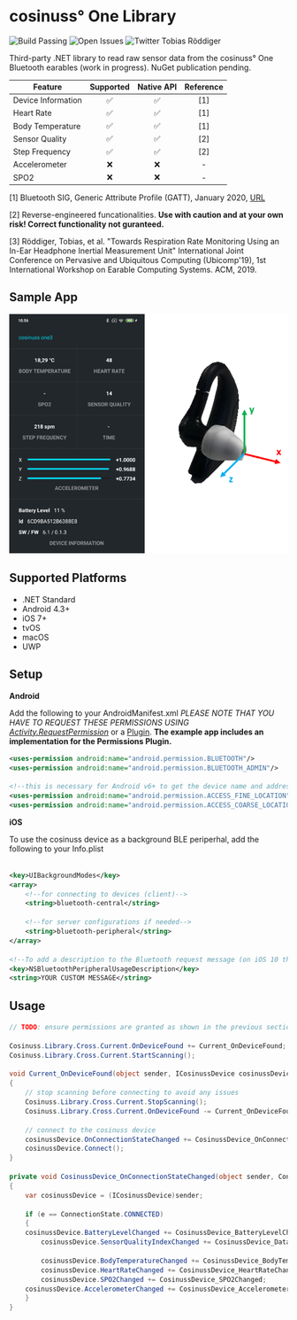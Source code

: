﻿# cosinuss° One Library
![Build Passing](https://img.shields.io/badge/build-passing-success)
![Open Issues](https://img.shields.io/github/issues/TobiasRoeddiger/cosinuss)
![Twitter Tobias Röddiger](https://img.shields.io/badge/twitter-%40TobiasRoeddiger-informational)

 
Third-party .NET library to read raw sensor data from the cosinuss° One Bluetooth earables (work in progress). NuGet publication pending.

| Feature  | Supported | Native API | Reference |
| ------------- | :-------------: | :-------------: |:-------------: |
| Device Information | ✅  | ✅  | [1] |
| Heart Rate  |  ✅ | ✅  | [1] |
| Body Temperature  | ✅  | ✅  | [1] |
| Sensor Quality | ✅  | ✅  | [2] |
| Step Frequency | ✅  | ✅  | [2] |
| Accelerometer | ❌  | ❌ | - |
| SPO2 | ❌  | ❌ | - |



[1] Bluetooth SIG, Generic Attribute Profile (GATT), January 2020, [URL](https://www.bluetooth.com/specifications/gatt/)

[2] Reverse-engineered funcationalities. **Use with caution and at your own risk! Correct functionality not guranteed.**

[3] Röddiger, Tobias, et al. "Towards Respiration Rate Monitoring Using an In-Ear Headphone Inertial
Measurement Unit" International Joint Conference on Pervasive and Ubiquitous Computing (Ubicomp'19), 1st
International Workshop on Earable Computing Systems. ACM, 2019.


## Sample App
<img src="https://github.com/TobiasRoeddiger/cosinuss/blob/master/art/info-graphic.png?raw=true" width="600">


## Supported Platforms
* .NET Standard
* Android 4.3+
* iOS 7+
* tvOS
* macOS
* UWP

## Setup

**Android**

Add the following to your AndroidManifest.xml
_PLEASE NOTE THAT YOU HAVE TO REQUEST THESE PERMISSIONS USING [Activity.RequestPermission](https://developer.android.com/training/permissions/requesting)_ or a [Plugin](https://github.com/jamesmontemagno/PermissionsPlugin). **The example app includes an implementation for the Permissions Plugin.**

```xml
<uses-permission android:name="android.permission.BLUETOOTH"/>
<uses-permission android:name="android.permission.BLUETOOTH_ADMIN"/>

<!--this is necessary for Android v6+ to get the device name and address-->
<uses-permission android:name="android.permission.ACCESS_FINE_LOCATION" />
<uses-permission android:name="android.permission.ACCESS_COARSE_LOCATION" />

```

**iOS**

To use the cosinuss device as a background BLE periperhal, add the following to your Info.plist

```xml

<key>UIBackgroundModes</key>
<array>
    <!--for connecting to devices (client)-->
	<string>bluetooth-central</string>

    <!--for server configurations if needed-->
	<string>bluetooth-peripheral</string>
</array>

<!--To add a description to the Bluetooth request message (on iOS 10 this is required!)-->
<key>NSBluetoothPeripheralUsageDescription</key>
<string>YOUR CUSTOM MESSAGE</string>
```

## Usage
```c#
// TODO: ensure permissions are granted as shown in the previous section of the README

Cosinuss.Library.Cross.Current.OnDeviceFound += Current_OnDeviceFound;
Cosinuss.Library.Cross.Current.StartScanning();

void Current_OnDeviceFound(object sender, ICosinussDevice cosinussDevice)
{
    // stop scanning before connecting to avoid any issues
    Cosinuss.Library.Cross.Current.StopScanning();
    Cosinuss.Library.Cross.Current.OnDeviceFound -= Current_OnDeviceFound; // deregister event handlers

    // connect to the cosinuss device
    cosinussDevice.OnConnectionStateChanged += CosinussDevice_OnConnectionStateChanged;
    cosinussDevice.Connect();    
}

private void CosinussDevice_OnConnectionStateChanged(object sender, ConnectionState e)
{
    var cosinussDevice = (ICosinussDevice)sender;

    if (e == ConnectionState.CONNECTED)
    {
	cosinussDevice.BatteryLevelChanged += CosinussDevice_BatteryLevelChanged;
    	cosinussDevice.SensorQualityIndexChanged += CosinussDevice_DataQualityIndexChanged;

    	cosinussDevice.BodyTemperatureChanged += CosinussDevice_BodyTemperatureChanged;
    	cosinussDevice.HeartRateChanged += CosinussDevice_HeartRateChanged;
    	cosinussDevice.SPO2Changed += CosinussDevice_SPO2Changed;
	cosinussDevice.AccelerometerChanged += CosinussDevice_AccelerometerChanged;
    }
}
```
